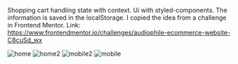 Shopping cart handling state with context. 
Ui with styled-components.
The information is saved in the localStorage.
I copied the idea from a challenge in Frontend Mentor. Link: https://www.frontendmentor.io/challenges/audiophile-ecommerce-website-C8cuSd_wx

![home](https://user-images.githubusercontent.com/70117105/149677057-c1493905-a46f-44fe-9f88-535a5d81065a.png)
![home2](https://user-images.githubusercontent.com/70117105/149677342-7f9df1bd-b9cf-4aaa-baa6-b72cdf731026.png)
![mobile2](https://user-images.githubusercontent.com/70117105/149677481-4a3dcca4-9976-41ca-89d3-3ac131274f01.png)
![mobile](https://user-images.githubusercontent.com/70117105/149677482-b4d4f902-f335-4b1a-9028-9f4d810be8c8.png)
